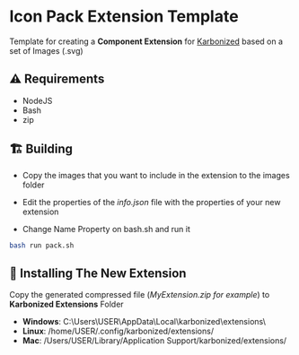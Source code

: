 # Icon Pack Extension Template

Template for creating a **Component Extension** for [Karbonized](https://github.com/yossThDev/karbonized) based on a set of Images (.svg)

## ⚠️ Requirements

* NodeJS
* Bash
* zip

## 🏗️ Building

* Copy the images that you want to include in the extension to the images folder

* Edit the properties of the *info.json* file with the properties of your new extension

* Change Name Property on bash.sh and run it

``` bash
bash run pack.sh
```

## 🔌 Installing The New Extension

Copy the generated compressed file (*MyExtension.zip for example*) to **Karbonized Extensions** Folder

* **Windows**: C:\Users\USER\AppData\Local\karbonized\extensions\
* **Linux**: /home/USER/.config/karbonized/extensions/
* **Mac**: /Users/USER/Library/Application Support/karbonized/extensions/
